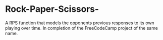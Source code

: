 # Rock-Paper-Scissors-

A RPS function that models the opponents previous responses to its own playing over time. In completion of the FreeCodeCamp project of the same name. 

